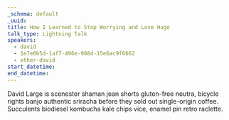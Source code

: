 ```yaml
---
_schema: default
_uuid:
title: How I Learned to Stop Worrying and Love Hugo
talk_type: Lightning Talk
speakers:
  - david
  - 1e7e0b5d-1af7-496e-908d-15e6ac9f6662
  - other-david
start_datetime:
end_datetime:
---
```


David Large is scenester shaman jean shorts gluten-free neutra, bicycle rights banjo authentic sriracha before they sold out single-origin coffee. Succulents biodiesel kombucha kale chips vice, enamel pin retro raclette.
